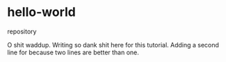 # hello-world
repository

O shit waddup. Writing so dank shit here for this tutorial.
Adding a second line for because two lines are better than one.
